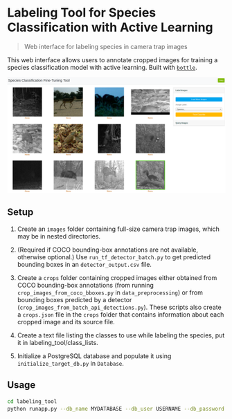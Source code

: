 # Labeling Tool for Species Classification with Active Learning
> Web interface for labeling species in camera trap images

This web interface allows users to annotate cropped images for training a species classification model with active learning. Built with [`bottle`](https://bottlepy.org/docs/dev/).

![WebUI](https://github.com/microsoft/CameraTraps/blob/amrita/research/active_learning/labeling_tool/labeling_tool.png)

## Setup
1. Create an `images` folder containing full-size camera trap images, which may be in 
nested directories.

2. (Required if COCO bounding-box annotations are not available, otherwise optional.) Use `run_tf_detector_batch.py` to get predicted bounding boxes in an `detector_output.csv` file.

3. Create a `crops` folder containing cropped images either obtained from COCO 
bounding-box annotations (from running `crop_images_from_coco_bboxes.py` in 
`data_preprocessing`) or from bounding boxes predicted by a detector 
(`crop_images_from_batch_api_detections.py`). These scripts also create a 
`crops.json` file in the `crops` folder that contains information about each cropped 
image and its source file.

4. Create a text file listing the classes to use while labeling the species, put it in
labeling_tool/class_lists.

5. Initialize a PostgreSQL database and populate it using `initialize_target_db.py` 
in `Database`.

## Usage
```bash
cd labeling_tool
python runapp.py --db_name MYDATABASE --db_user USERNAME --db_password PASSWORD --crop_dir PATH_TO_CROPS --class_list class_lists/MYCLASSLIST.TXT --embedding_checkpoint PATH_TO_EMBEDDING_MODEL --checkpoint_dir PATH_TO_OUTPUT_CHECKPOINT_DIR
```
